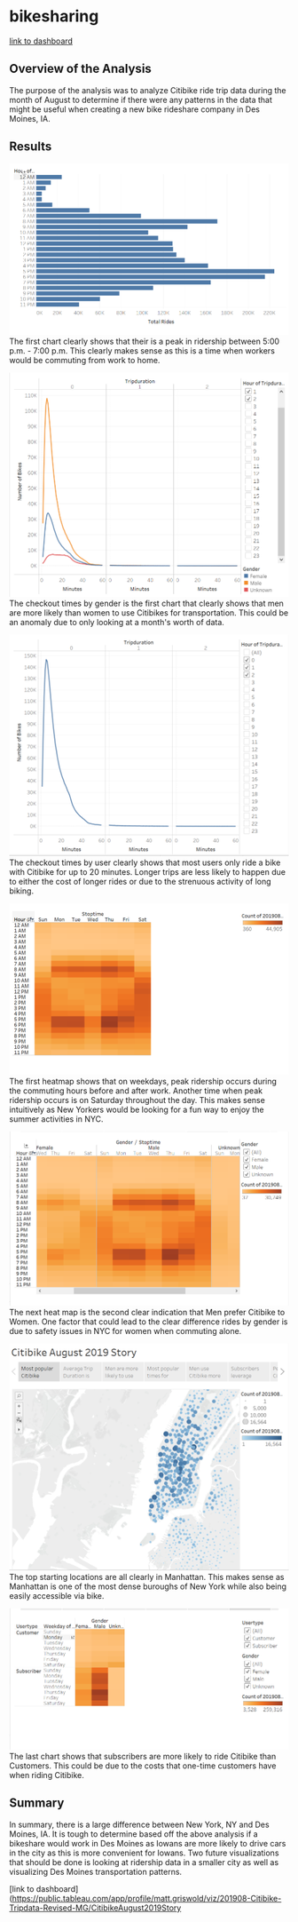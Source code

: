 # bikesharing

[link to dashboard](https://public.tableau.com/views/201908-Citibike-Tripdata-Revised-MG/CitibikeAugust2019Story?:language=en-US&publish=yes&:display_count=n&:origin=viz_share_link)

## Overview of the Analysis
The purpose of the analysis was to analyze Citibike ride trip data during the month of August to determine if there were any patterns in the data that might be useful when creating a new bike rideshare company in Des Moines, IA.

## Results
![alt text](https://github.com/griswld2/bikesharing/blob/main/images/August_Peak_Hours.PNG)
The first chart clearly shows that their is a peak in ridership between 5:00 p.m. - 7:00 p.m. This clearly makes sense as this is a time when workers would be commuting from work to home.

![alt text](https://github.com/griswld2/bikesharing/blob/main/images/Checkout%20Times%20by%20Gender.PNG)
The checkout times by gender is the first chart that clearly shows that men are more likely than women to use Citibikes for transportation. This could be an anomaly due to only looking at a month's worth of data.

![alt text](https://github.com/griswld2/bikesharing/blob/main/images/Checkout%20Times%20by%20User.PNG)
The checkout times by user clearly shows that most users only ride a bike with Citibike for up to 20 minutes. Longer trips are less likely to happen due to either the cost of longer rides or due to the strenuous activity of long biking.

![alt text](https://github.com/griswld2/bikesharing/blob/main/images/Heatmap_1.PNG)
The first heatmap shows that on weekdays, peak ridership occurs during the commuting hours before and after work. Another time when peak ridership occurs is on Saturday throughout the day. This makes sense intuitively as New Yorkers would be looking for a fun way to enjoy the summer activities in NYC.

![alt text](https://github.com/griswld2/bikesharing/blob/main/images/Heatmap_2_Gender.PNG)
The next heat map is the second clear indication that Men prefer Citibike to Women. One factor that could lead to the clear difference rides by gender is due to safety issues in NYC for women when commuting alone.

![alt text](https://github.com/griswld2/bikesharing/blob/main/images/Top_Starting_Locations.PNG)
The top starting locations are all clearly in Manhattan. This makes sense as Manhattan is one of the most dense buroughs of New York while also being easily accessible via bike.

![alt text](https://github.com/griswld2/bikesharing/blob/main/images/User_Trips_By_Weekday.PNG)
The last chart shows that subscribers are more likely to ride Citibike than Customers. This could be due to the costs that one-time customers have when riding Citibike.

## Summary
In summary, there is a large difference between New York, NY and Des Moines, IA. It is tough to determine based off the above analysis if a bikeshare would work in Des Moines as Iowans are more likely to drive cars in the city as this is more convenient for Iowans. Two future visualizations that should be done is looking at ridership data in a smaller city as well as visualizing Des Moines transportation patterns.

[link to dashboard](https://public.tableau.com/app/profile/matt.griswold/viz/201908-Citibike-Tripdata-Revised-MG/CitibikeAugust2019Story
